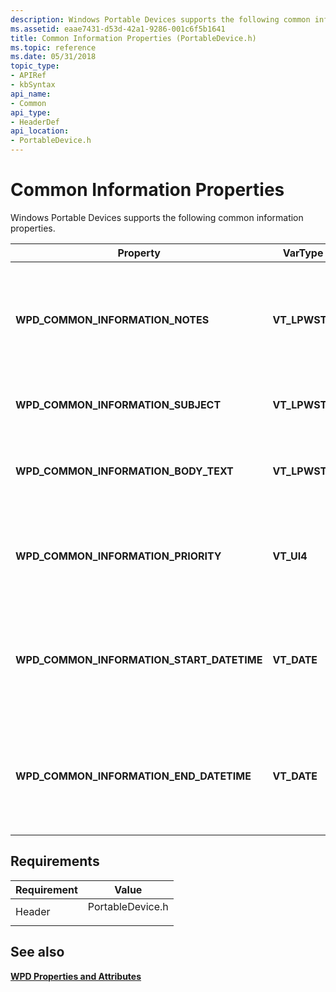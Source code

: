 ```yaml
---
description: Windows Portable Devices supports the following common information properties.
ms.assetid: eaae7431-d53d-42a1-9286-001c6f5b1641
title: Common Information Properties (PortableDevice.h)
ms.topic: reference
ms.date: 05/31/2018
topic_type: 
- APIRef
- kbSyntax
api_name: 
- Common
api_type: 
- HeaderDef
api_location: 
- PortableDevice.h
---
```


# Common Information Properties

Windows Portable Devices supports the following common information properties.



| Property                                      | VarType        | Description                                                                                              |
|-----------------------------------------------|----------------|----------------------------------------------------------------------------------------------------------|
| **WPD\_COMMON\_INFORMATION\_NOTES**           | **VT\_LPWSTR** | For appointments, tasks, and similar objects, this property contains any notes for the given object.     |
| **WPD\_COMMON\_INFORMATION\_SUBJECT**         | **VT\_LPWSTR** | A value that specifies the subject field of this object.                                                 |
| **WPD\_COMMON\_INFORMATION\_BODY\_TEXT**      | **VT\_LPWSTR** | This property contains the body text of an object, in plaintext or HTML format.                          |
| **WPD\_COMMON\_INFORMATION\_PRIORITY**        | **VT\_UI4**    | A value that specifies the priority of this object. 0 indicates the highest priority.                    |
| **WPD\_COMMON\_INFORMATION\_START\_DATETIME** | **VT\_DATE**   | A value that specifies the date/time that an appointment, task, or similar object is scheduled to start. |
| **WPD\_COMMON\_INFORMATION\_END\_DATETIME**   | **VT\_DATE**   | A value that specifies the date/time that an appointment, task, or similar object is scheduled to end.   |



 

## Requirements



| Requirement | Value |
|-------------------|---------------------------------------------------------------------------------------------|
| Header<br/> | <dl> <dt>PortableDevice.h</dt> </dl> |



## See also

<dl> <dt>

[**WPD Properties and Attributes**](properties-and-attributes.md)
</dt> </dl>

 

 




